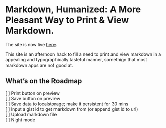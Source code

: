 Markdown, Humanized: A More Pleasant Way to Print & View Markdown.
==============

The site is now live [here](http://markdowner.github.io).

This site is an afternoon hack to fill a need to print and view markdown in a appealing and typographically tasteful manner, somethign that most markdown apps are not good at.

## What’s on the Roadmap
[ ] Print button on preview  
[ ] Save button on preview  
[ ] Save data to localstorage; make it persistent for 30 mins  
[ ] Input a gist id to get markdown from (or append gist id to url)    
[ ] Upload markdown file   
[ ] Night mode   